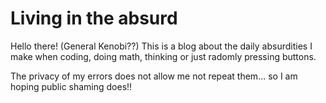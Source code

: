 # Living in the absurd

Hello there! (General Kenobi??) This is a blog about the daily absurdities I make when coding, doing math, thinking or just radomly pressing buttons.

The privacy of my errors does not allow me not repeat them... so I am hoping public shaming does!!
